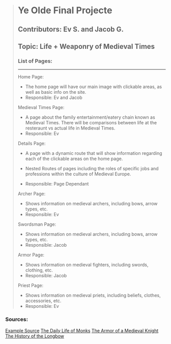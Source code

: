 > # Ye Olde Final Projecte
>
> ## Contributors: Ev S. and Jacob G.
>
> ## Topic: Life + Weaponry of Medieval Times
>
> ### List of Pages:
>
> ---
>
> Home Page:
>
> - The home page will have our main image with clickable areas, as well as basic info on the site.
> - Responsible: Ev and Jacob
>
> Medieval Times Page:
>
> - A page about the family entertainment/eatery chain known as Medieval Times. There will be comparisons between life at the resteraunt vs actual life in Medieval Times.
> - Responsible: Ev
>
> Details Page:
>
> - A page with a dynamic route that will show information regarding each of the clickable areas on the home page.
>
> - Nested Routes of pages including the roles of specific jobs and professions within the culture of Medieval Europe.
> - Responsible: Page Dependant
>
> Archer Page:
>
> - Shows information on medieval archers, including bows, arrow types, etc.
> - Responsible: Ev
>
> Swordsman Page:
>
> - Shows information on medieval archers, including bows, arrow types, etc.
> - Responsible: Jacob
>
> Armor Page:
>
> - Shows information on medieval fighters, including swords, clothing, etc.
> - Responsible: Jacob
>
> Priest Page:
>
> - Shows information on medieval priets, including beliefs, clothes, accessories, etc.
> - Responsible: Ev

### Sources:

[Example Source](https://en.wikipedia.org/wiki/Medieval_Times)
[The Daily Life of Monks](https://www.worldhistory.org/article/1293/the-daily-life-of-medieval-monks/)
[The Armor of a Medieval Knight](https://www.worldhistory.org/article/1244/the-armour-of-an-english-medieval-knight/)
[The History of the Longbow](https://www.historic-uk.com/HistoryUK/HistoryofEngland/The-Longbow/)
